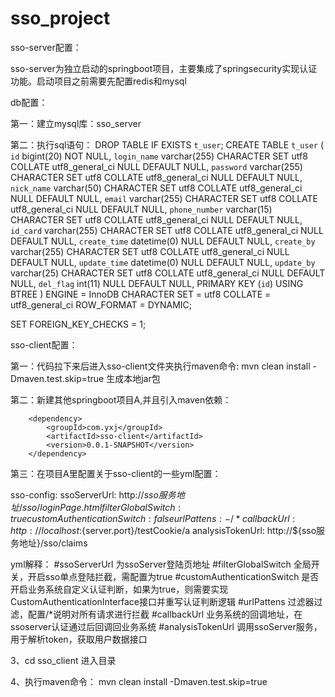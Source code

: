 # sso_project
sso-server配置：

sso-server为独立启动的springboot项目，主要集成了springsecurity实现认证功能。启动项目之前需要先配置redis和mysql

db配置：

第一：建立mysql库：sso_server

第二：执行sql语句：
           DROP TABLE IF EXISTS `t_user`;
CREATE TABLE `t_user`  (
  `id` bigint(20) NOT NULL,
  `login_name` varchar(255) CHARACTER SET utf8 COLLATE utf8_general_ci NULL DEFAULT NULL,
  `password` varchar(255) CHARACTER SET utf8 COLLATE utf8_general_ci NULL DEFAULT NULL,
  `nick_name` varchar(50) CHARACTER SET utf8 COLLATE utf8_general_ci NULL DEFAULT NULL,
  `email` varchar(255) CHARACTER SET utf8 COLLATE utf8_general_ci NULL DEFAULT NULL,
  `phone_number` varchar(15) CHARACTER SET utf8 COLLATE utf8_general_ci NULL DEFAULT NULL,
  `id_card` varchar(255) CHARACTER SET utf8 COLLATE utf8_general_ci NULL DEFAULT NULL,
  `create_time` datetime(0) NULL DEFAULT NULL,
  `create_by` varchar(255) CHARACTER SET utf8 COLLATE utf8_general_ci NULL DEFAULT NULL,
  `update_time` datetime(0) NULL DEFAULT NULL,
  `update_by` varchar(25) CHARACTER SET utf8 COLLATE utf8_general_ci NULL DEFAULT NULL,
  `del_flag` int(11) NULL DEFAULT NULL,
  PRIMARY KEY (`id`) USING BTREE
) ENGINE = InnoDB CHARACTER SET = utf8 COLLATE = utf8_general_ci ROW_FORMAT = DYNAMIC;

SET FOREIGN_KEY_CHECKS = 1;



sso-client配置：

第一：代码拉下来后进入sso-client文件夹执行maven命令: mvn clean install -Dmaven.test.skip=true 生成本地jar包

第二：新建其他springboot项目A,并且引入maven依赖：

        <dependency>
            <groupId>com.yxj</groupId>
            <artifactId>sso-client</artifactId>
            <version>0.0.1-SNAPSHOT</version>
        </dependency>
        
第三：在项目A里配置关于sso-client的一些yml配置：

sso-config:
  ssoServerUrl: http://${sso服务地址}/sso/loginPage.html
  filterGlobalSwitch: true
  customAuthenticationSwitch: false
  urlPattens:
    - /*
  callbackUrl: http://localhost:${server.port}/testCookie/a
  analysisTokenUrl: http://${sso服务地址}/sso/claims
  
yml解释：
  #ssoServerUrl 为ssoServer登陆页地址
  #filterGlobalSwitch 全局开关，开启sso单点登陆拦截，需配置为true
  #customAuthenticationSwitch 是否开启业务系统自定义认证判断，如果为true，则需要实现CustomAuthenticationInterface接口并重写认证判断逻辑
  #urlPattens 过滤器过滤，配置/*说明对所有请求进行拦截
  #callbackUrl 业务系统的回调地址，在ssoserver认证通过后回调回业务系统
  #analysisTokenUrl 调用ssoServer服务，用于解析token，获取用户数据接口



3、cd sso_client 进入目录

4、执行maven命令： mvn clean install -Dmaven.test.skip=true
